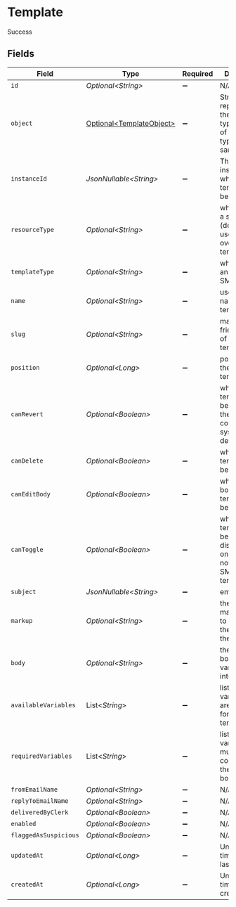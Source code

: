 # Template

Success


## Fields

| Field                                                                                      | Type                                                                                       | Required                                                                                   | Description                                                                                |
| ------------------------------------------------------------------------------------------ | ------------------------------------------------------------------------------------------ | ------------------------------------------------------------------------------------------ | ------------------------------------------------------------------------------------------ |
| `id`                                                                                       | *Optional\<String>*                                                                        | :heavy_minus_sign:                                                                         | N/A                                                                                        |
| `object`                                                                                   | [Optional\<TemplateObject>](../../models/components/TemplateObject.md)                     | :heavy_minus_sign:                                                                         | String representing the object's type. Objects of the same type share the same value.<br/> |
| `instanceId`                                                                               | *JsonNullable\<String>*                                                                    | :heavy_minus_sign:                                                                         | The ID of the instance to which the template belongs                                       |
| `resourceType`                                                                             | *Optional\<String>*                                                                        | :heavy_minus_sign:                                                                         | whether this is a system (default) or user overridden) template                            |
| `templateType`                                                                             | *Optional\<String>*                                                                        | :heavy_minus_sign:                                                                         | whether this is an email or SMS template                                                   |
| `name`                                                                                     | *Optional\<String>*                                                                        | :heavy_minus_sign:                                                                         | user-friendly name of the template                                                         |
| `slug`                                                                                     | *Optional\<String>*                                                                        | :heavy_minus_sign:                                                                         | machine-friendly name of the template                                                      |
| `position`                                                                                 | *Optional\<Long>*                                                                          | :heavy_minus_sign:                                                                         | position with the listing of templates                                                     |
| `canRevert`                                                                                | *Optional\<Boolean>*                                                                       | :heavy_minus_sign:                                                                         | whether this template can be reverted to the corresponding system default                  |
| `canDelete`                                                                                | *Optional\<Boolean>*                                                                       | :heavy_minus_sign:                                                                         | whether this template can be deleted                                                       |
| `canEditBody`                                                                              | *Optional\<Boolean>*                                                                       | :heavy_minus_sign:                                                                         | whether the body of this template can be edited                                            |
| `canToggle`                                                                                | *Optional\<Boolean>*                                                                       | :heavy_minus_sign:                                                                         | whether this template can be enabled or disabled, true only for notification SMS templates |
| `subject`                                                                                  | *JsonNullable\<String>*                                                                    | :heavy_minus_sign:                                                                         | email subject                                                                              |
| `markup`                                                                                   | *Optional\<String>*                                                                        | :heavy_minus_sign:                                                                         | the editor markup used to generate the body of the template                                |
| `body`                                                                                     | *Optional\<String>*                                                                        | :heavy_minus_sign:                                                                         | the template body before variable interpolation                                            |
| `availableVariables`                                                                       | List\<*String*>                                                                            | :heavy_minus_sign:                                                                         | list of variables that are available for use in the template body                          |
| `requiredVariables`                                                                        | List\<*String*>                                                                            | :heavy_minus_sign:                                                                         | list of variables that must be contained in the template body                              |
| `fromEmailName`                                                                            | *Optional\<String>*                                                                        | :heavy_minus_sign:                                                                         | N/A                                                                                        |
| `replyToEmailName`                                                                         | *Optional\<String>*                                                                        | :heavy_minus_sign:                                                                         | N/A                                                                                        |
| `deliveredByClerk`                                                                         | *Optional\<Boolean>*                                                                       | :heavy_minus_sign:                                                                         | N/A                                                                                        |
| `enabled`                                                                                  | *Optional\<Boolean>*                                                                       | :heavy_minus_sign:                                                                         | N/A                                                                                        |
| `flaggedAsSuspicious`                                                                      | *Optional\<Boolean>*                                                                       | :heavy_minus_sign:                                                                         | N/A                                                                                        |
| `updatedAt`                                                                                | *Optional\<Long>*                                                                          | :heavy_minus_sign:                                                                         | Unix timestamp of last update.<br/>                                                        |
| `createdAt`                                                                                | *Optional\<Long>*                                                                          | :heavy_minus_sign:                                                                         | Unix timestamp of creation.<br/>                                                           |